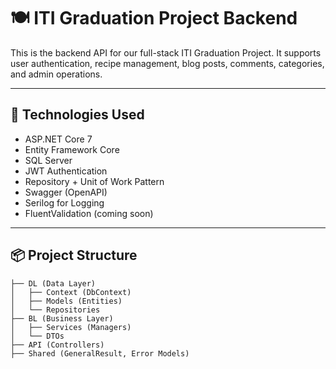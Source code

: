 # 🍽️ ITI Graduation Project Backend

This is the backend API for our full-stack ITI Graduation Project. It supports user authentication, recipe management, blog posts, comments, categories, and admin operations.

---

## 🚀 Technologies Used

- ASP.NET Core 7
- Entity Framework Core
- SQL Server
- JWT Authentication
- Repository + Unit of Work Pattern
- Swagger (OpenAPI)
- Serilog for Logging
- FluentValidation (coming soon)

---

## 📦 Project Structure

```plaintext
├── DL (Data Layer)
│   ├── Context (DbContext)
│   ├── Models (Entities)
│   └── Repositories
├── BL (Business Layer)
│   ├── Services (Managers)
│   └── DTOs
├── API (Controllers)
├── Shared (GeneralResult, Error Models)
